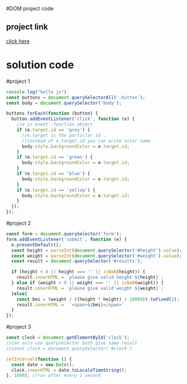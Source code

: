 #DOM project code  

## project link

[click here](https://stackblitz.com/edit/dom-project-chaiaurcode-kscuog?file=1-colorChanger%2Fchaiaurcode.js,1-colorChanger%2Findex.html,index.html)

# solution code 

#project 1

```javascript
console.log("hello js")
const buttons = document.querySelectorAll('.button');
const body = document.querySelector('body');

buttons.forEach(function (button) {
  button.addEventListener('click', function (e) {
    //e is event -function object
    if (e.target.id == 'grey') {
      //e.target is the particlar id ..
      //instead of e.target.id you can write color name
      body.style.backgroundColor = e.target.id;
    }
    if (e.target.id == 'green') {
      body.style.backgroundColor = e.target.id;
    }
    if (e.target.id == 'blue') {
      body.style.backgroundColor = e.target.id;
    }
    if (e.target.id == 'yellow') {
      body.style.backgroundColor = e.target.id;
    }
  });
});


```

#project 2
```javascript
const form = document.querySelector('form'); 
form.addEventListener('submit', function (e) {
  e.preventDefault();
  const height = parseInt(document.querySelector('#height').value);
  const weight = parseInt(document.querySelector('#weight').value);
  const result = document.querySelector('#results');

  if (height < 0 || height === '' || isNaN(height)) {
    result.innerHTML = `please give valid height ${height}`;
  } else if (weight < 0 || weight === '' || isNaN(weight)) {
    result.innerHTML = `please give valid weight ${weight}`;
  }else{
    const bmi = (weight / ((height * height) / 10000)).toFixed(2);
    result.innerHTML =  `<span>${bmi}</span>`
  }
});
```
#project 3

```javascript
const clock = document.getElementById('clock');
//can aslo use queryselector both give same result
//const clock = document.querySelector('#clock')

setInterval(function () {
  const date = new Date();
  clock.innerHTML = date.toLocaleTimeString();
}, 1000); //run after every 1 second

```
